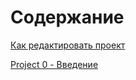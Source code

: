# Содержание
[Как редактировать проект](how_to_edit_the_project.md)

[Project 0 - Введение](what_is_that.md)

